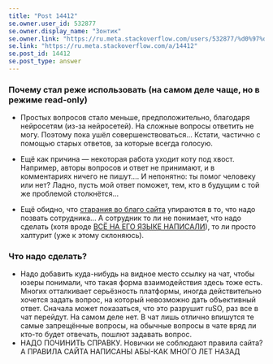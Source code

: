 ```yaml
---
title: "Post 14412"
se.owner.user_id: 532877
se.owner.display_name: "Зонтик"
se.owner.link: "https://ru.meta.stackoverflow.com/users/532877/%d0%97%d0%be%d0%bd%d1%82%d0%b8%d0%ba"
se.link: "https://ru.meta.stackoverflow.com/a/14412"
se.post_id: 14412
se.post_type: answer
---
```

<h3>Почему стал реже использовать (на самом деле чаще, но в режиме read-only)</h3>
<ul>
<li><p>Простых вопросов стало меньше, предположительно, благодаря нейросетям (из-за нейросетей). На сложные вопросы ответить не могу. Поэтому пока ушёл совершенствоваться... Кстати, частично с помощью старых ответов, за которые всегда голосую.</p>
</li>
<li><p>Ещё как причина — некоторая работа уходит коту под хвост. Например, авторы вопросов и ответ не принимают, и в комментариях ничего не пишут.... И непонятно: ты помог человеку или нет? Ладно, пусть мой ответ поможет, тем, кто в будущим с той же проблемой столкнётся...</p>
</li>
<li><p>Ещё обидно, что <a href="https://ru.meta.stackoverflow.com/questions/13160/">старания во благо сайта</a> упираются в то, что надо позвать сотрудника... А сотрудник то ли не понимает, что надо сделать (хотя вроде <a href="https://ru.meta.stackoverflow.com/a/13149/532877">ВСЁ НА ЕГО ЯЗЫКЕ НАПИСАЛИ</a>), то ли просто халтурит (уже к этому склоняюсь).</p>
</li>
</ul>
<h3>Что надо сделать?</h3>
<ul>
<li>Надо добавить куда-нибудь на видное место ссылку на чат, чтобы юзеры понимали, что такая форма взаимодействия здесь тоже есть. Многих отталкивает серьёзность платформы, иногда действительно хочется задать вопрос, на который невозможно дать объективный ответ. Сначала может показаться, что это разрушит ruSO, раз все в чат перейдут. На самом деле нет. В чат лишь отлично впишутся те самые запрещённые вопросы, на обычные вопросы в чате вряд ли кто-то будет отвечать, пошлют задавать вопрос.</li>
<li>НАДО ПОЧИНИТЬ СПРАВКУ. Новички не соблюдают правила сайта? А ПРАВИЛА САЙТА НАПИСАНЫ АБЫ-КАК МНОГО ЛЕТ НАЗАД</li>
</ul>
